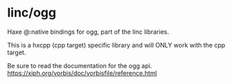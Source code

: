 # linc/ogg
Haxe @:native bindings for ogg, part of the linc libraries.

This is a hxcpp (cpp target) specific library and will ONLY work with the cpp target.

Be sure to read the documentation for the ogg api.
https://xiph.org/vorbis/doc/vorbisfile/reference.html